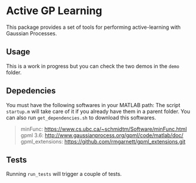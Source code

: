 Active GP Learning
==================================

This package provides a set of tools for performing active-learning with 
Gaussian Processes. 

Usage
---------------

This is a work in progress but you can check the two demos in the `demo`
folder. 

Depedencies
---------------

You must have the following softwares in your MATLAB path:
The script `startup.m` will take care of it if you already have them
in a parent folder. You can also run `get_dependencies.sh` to download
this softwares.

 > minFunc: https://www.cs.ubc.ca/~schmidtm/Software/minFunc.html 
 > gpml 3.6: http://www.gaussianprocess.org/gpml/code/matlab/doc/
 > gpml_extensions: https://github.com/rmgarnett/gpml_extensions.git

Tests
---------------

Running `run_tests` will trigger a couple of tests. 